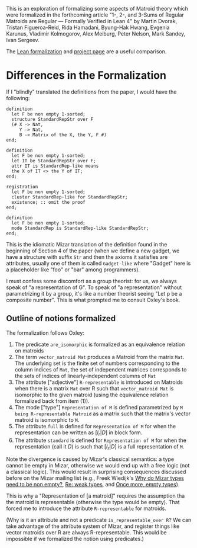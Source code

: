 This is an exploration of formalizing some aspects of Matroid theory
which were formalized in the forthcoming article "1-, 2-, and 3-Sums
of Regular Matroids are Regular — Formally Verified in Lean 4" by
Martin Dvorak, Tristan Figueroa-Reid, Rida Hamadani, Byung-Hak Hwang,
Evgenia Karunus, Vladimir Kolmogorov, Alex Meiburg, Peter Nelson, Mark
Sandey, Ivan Sergeev.

The [Lean formalization](https://github.com/Ivan-Sergeyev/seymour/)
and [project page](https://ivan-sergeyev.github.io/seymour/) are a
useful comparison.

# Differences in the Formalization

If I "blindly" translated the definitions from the paper, I would have
the following:

```mizar
definition
  let F be non empty 1-sorted;
  structure StandardRepStr over F
  (# X -> Nat,
     Y -> Nat,
     B -> Matrix of the X, the Y, F #)
end;

definition
  let F be non empty 1-sorted;
  let IT be StandardRepStr over F;
  attr IT is StandardRep-like means
  the X of IT <> the Y of IT;
end;

registration
  let F be non empty 1-sorted;
  cluster StandardRep-like for StandardRepStr;
  existence; :: omit the proof
end;

definition
  let F be non empty 1-sorted;
  mode StandardRep is StandardRep-like StandardRepStr;
end;
```

This is the idiomatic Mizar translation of the definition found in the
beginning of Section 4 of the paper (when we define a new gadget, we
have a structure with suffix `Str` and then the axioms it satisfies
are attributes, usually one of them is called `Gadget-like` where
"Gadget" here is a placeholder like "foo" or "bar" among programmers).

I must confess some discomfort as a group theorist: for us, we always
speak of "a representation of G". To speak of "a representation"
without parametrizing it by a group, it's like a number theorist
seeing "Let p be a composite number". This is what prompted me to
consult Oxley's book.

## Outline of notions formalized

The formalization follows Oxley:
1. The predicate `are_isomorphic` is formalized as an equivalence
   relation on matroids
2. The term `vector_matroid Mat` produces a Matroid from the matrix
   `Mat`. The underlying set is the finite set of numbers corresponding
   to the column indices of `Mat`, the set of independent matrices
   corresponds to the sets of indices of linearly-independent columns
   of `Mat`
3. The attribute ["adjective"] `R-representable` is introduced on
   Matroids when there is a matrix `Mat` over R such that
   `vector_matroid Mat` is isomorphic to the given matroid (using the
   equivalence relation formalized back from item (1)).
4. The mode ["type"] `Representation of M` is defined parametrized by
   `M being R-representable Matroid` as a matrix such that the
   matrix's vector matroid is isomorphic to `M`.
5. The attribute `full` is defined for `Representation of M` for when
   the representation can be written as $[I_{r} | D]$ in block form.
6. The attribute `standard` is defined for `Representation of M` for
   when the representation (call it $D$) is such that $[I_{r} | D]$ is
   a full representation of `M`.
   
Note the divergence is caused by Mizar's classical semantics: a type
cannot be empty in Mizar, otherwise we would end up with a free logic
(not a classical logic). This would result in surprising consequences
discussed before on the Mizar mailing list (e.g., Freek Wiedijk's 
[Why do Mizar types need to be non empty?](http://mizar.uwb.edu.pl/forum/archive/0210/msg00001.html),
[Re: weak types](http://mizar.uwb.edu.pl/forum/archive/0311/msg00002.html),
and
[Once more, empty types](http://mizar.uwb.edu.pl/forum/archive/0711/msg00003.html)).

This is why a "Representation of [a matroid]" requires the assumption
tha the matroid is representable (otherwise the type would be
empty). That forced me to introduce the attribute `R-representable`
for matroids.

(Why is it an attribute and not a predicate `is_representable_over R`?
We can take advantage of the attribute system of Mizar, and register
things like vector matroids over R are always R-representable. This
would be impossible if we formalized the notion using predicates.)